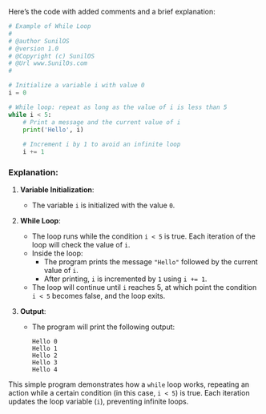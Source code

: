 Here’s the code with added comments and a brief explanation:

```python
# Example of While Loop
#
# @author SunilOS  
# @version 1.0
# @Copyright (c) SunilOS  
# @Url www.SunilOs.com
#

# Initialize a variable i with value 0
i = 0

# While loop: repeat as long as the value of i is less than 5
while i < 5:
    # Print a message and the current value of i
    print('Hello', i)
    
    # Increment i by 1 to avoid an infinite loop
    i += 1
```

### Explanation:

1. **Variable Initialization**:
   - The variable `i` is initialized with the value `0`.

2. **While Loop**:
   - The loop runs while the condition `i < 5` is true. Each iteration of the loop will check the value of `i`.
   - Inside the loop:
     - The program prints the message `"Hello"` followed by the current value of `i`.
     - After printing, `i` is incremented by `1` using `i += 1`.
   - The loop will continue until `i` reaches 5, at which point the condition `i < 5` becomes false, and the loop exits.

3. **Output**:
   - The program will print the following output:
     ```
     Hello 0
     Hello 1
     Hello 2
     Hello 3
     Hello 4
     ```

This simple program demonstrates how a `while` loop works, repeating an action while a certain condition (in this case, `i < 5`) is true. Each iteration updates the loop variable (`i`), preventing infinite loops.